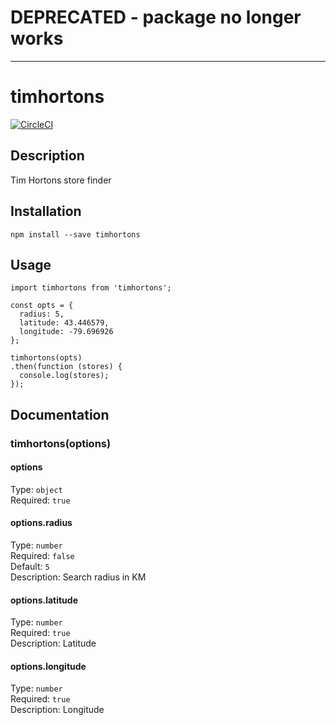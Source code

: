 # **DEPRECATED** - package no longer works

---

# timhortons

[![CircleCI](https://circleci.com/gh/kirkeaton/timhortons.svg?style=svg)](https://circleci.com/gh/kirkeaton/timhortons)

## Description

Tim Hortons store finder

## Installation

```
npm install --save timhortons
```

## Usage

```
import timhortons from 'timhortons';

const opts = {
  radius: 5,
  latitude: 43.446579,
  longitude: -79.696926
};

timhortons(opts)
.then(function (stores) {
  console.log(stores);
});
```

## Documentation

### timhortons(options)

#### options

Type: `object`<br/>
Required: `true`

#### options.radius

Type: `number`<br/>
Required: `false`<br/>
Default: `5`<br/>
Description: Search radius in KM

#### options.latitude

Type: `number`<br/>
Required: `true`<br/>
Description: Latitude

#### options.longitude

Type: `number`<br/>
Required: `true`<br/>
Description: Longitude
